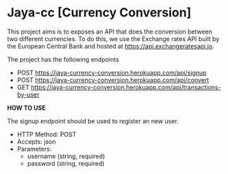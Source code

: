 # Jaya-cc [Currency Conversion]

This project aims is to exposes an API that does the conversion between two different currencies.
To do this, we use the Exchange rates API built by the European Central Bank and hosted at https://api.exchangeratesapi.io.

The project has the following endpoints

- POST https://jaya-currency-conversion.herokuapp.com/api/signup
- POST https://jaya-currency-conversion.herokuapp.com/api/convert
- GET https://jaya-currency-conversion.herokuapp.com/api/transactions-by-user

**HOW TO USE**

The signup endpoint should be used to register an new user.

- HTTP Method: POST
- Accepts: json
- Parameters:
  - username (string, required)
  - password (string, required)
